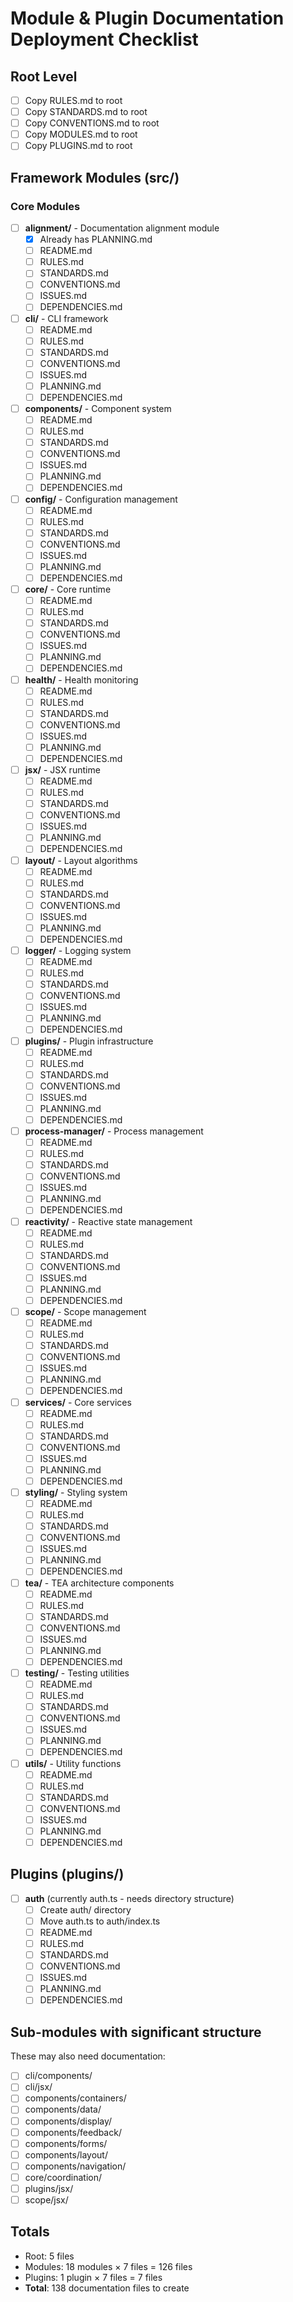 # Module & Plugin Documentation Deployment Checklist

## Root Level
- [ ] Copy RULES.md to root
- [ ] Copy STANDARDS.md to root
- [ ] Copy CONVENTIONS.md to root
- [ ] Copy MODULES.md to root
- [ ] Copy PLUGINS.md to root

## Framework Modules (src/)

### Core Modules
- [ ] **alignment/** - Documentation alignment module
  - [x] Already has PLANNING.md
  - [ ] README.md
  - [ ] RULES.md
  - [ ] STANDARDS.md
  - [ ] CONVENTIONS.md
  - [ ] ISSUES.md
  - [ ] DEPENDENCIES.md

- [ ] **cli/** - CLI framework
  - [ ] README.md
  - [ ] RULES.md
  - [ ] STANDARDS.md
  - [ ] CONVENTIONS.md
  - [ ] ISSUES.md
  - [ ] PLANNING.md
  - [ ] DEPENDENCIES.md

- [ ] **components/** - Component system
  - [ ] README.md
  - [ ] RULES.md
  - [ ] STANDARDS.md
  - [ ] CONVENTIONS.md
  - [ ] ISSUES.md
  - [ ] PLANNING.md
  - [ ] DEPENDENCIES.md

- [ ] **config/** - Configuration management
  - [ ] README.md
  - [ ] RULES.md
  - [ ] STANDARDS.md
  - [ ] CONVENTIONS.md
  - [ ] ISSUES.md
  - [ ] PLANNING.md
  - [ ] DEPENDENCIES.md

- [ ] **core/** - Core runtime
  - [ ] README.md
  - [ ] RULES.md
  - [ ] STANDARDS.md
  - [ ] CONVENTIONS.md
  - [ ] ISSUES.md
  - [ ] PLANNING.md
  - [ ] DEPENDENCIES.md

- [ ] **health/** - Health monitoring
  - [ ] README.md
  - [ ] RULES.md
  - [ ] STANDARDS.md
  - [ ] CONVENTIONS.md
  - [ ] ISSUES.md
  - [ ] PLANNING.md
  - [ ] DEPENDENCIES.md

- [ ] **jsx/** - JSX runtime
  - [ ] README.md
  - [ ] RULES.md
  - [ ] STANDARDS.md
  - [ ] CONVENTIONS.md
  - [ ] ISSUES.md
  - [ ] PLANNING.md
  - [ ] DEPENDENCIES.md

- [ ] **layout/** - Layout algorithms
  - [ ] README.md
  - [ ] RULES.md
  - [ ] STANDARDS.md
  - [ ] CONVENTIONS.md
  - [ ] ISSUES.md
  - [ ] PLANNING.md
  - [ ] DEPENDENCIES.md

- [ ] **logger/** - Logging system
  - [ ] README.md
  - [ ] RULES.md
  - [ ] STANDARDS.md
  - [ ] CONVENTIONS.md
  - [ ] ISSUES.md
  - [ ] PLANNING.md
  - [ ] DEPENDENCIES.md

- [ ] **plugins/** - Plugin infrastructure
  - [ ] README.md
  - [ ] RULES.md
  - [ ] STANDARDS.md
  - [ ] CONVENTIONS.md
  - [ ] ISSUES.md
  - [ ] PLANNING.md
  - [ ] DEPENDENCIES.md

- [ ] **process-manager/** - Process management
  - [ ] README.md
  - [ ] RULES.md
  - [ ] STANDARDS.md
  - [ ] CONVENTIONS.md
  - [ ] ISSUES.md
  - [ ] PLANNING.md
  - [ ] DEPENDENCIES.md

- [ ] **reactivity/** - Reactive state management
  - [ ] README.md
  - [ ] RULES.md
  - [ ] STANDARDS.md
  - [ ] CONVENTIONS.md
  - [ ] ISSUES.md
  - [ ] PLANNING.md
  - [ ] DEPENDENCIES.md

- [ ] **scope/** - Scope management
  - [ ] README.md
  - [ ] RULES.md
  - [ ] STANDARDS.md
  - [ ] CONVENTIONS.md
  - [ ] ISSUES.md
  - [ ] PLANNING.md
  - [ ] DEPENDENCIES.md

- [ ] **services/** - Core services
  - [ ] README.md
  - [ ] RULES.md
  - [ ] STANDARDS.md
  - [ ] CONVENTIONS.md
  - [ ] ISSUES.md
  - [ ] PLANNING.md
  - [ ] DEPENDENCIES.md

- [ ] **styling/** - Styling system
  - [ ] README.md
  - [ ] RULES.md
  - [ ] STANDARDS.md
  - [ ] CONVENTIONS.md
  - [ ] ISSUES.md
  - [ ] PLANNING.md
  - [ ] DEPENDENCIES.md

- [ ] **tea/** - TEA architecture components
  - [ ] README.md
  - [ ] RULES.md
  - [ ] STANDARDS.md
  - [ ] CONVENTIONS.md
  - [ ] ISSUES.md
  - [ ] PLANNING.md
  - [ ] DEPENDENCIES.md

- [ ] **testing/** - Testing utilities
  - [ ] README.md
  - [ ] RULES.md
  - [ ] STANDARDS.md
  - [ ] CONVENTIONS.md
  - [ ] ISSUES.md
  - [ ] PLANNING.md
  - [ ] DEPENDENCIES.md

- [ ] **utils/** - Utility functions
  - [ ] README.md
  - [ ] RULES.md
  - [ ] STANDARDS.md
  - [ ] CONVENTIONS.md
  - [ ] ISSUES.md
  - [ ] PLANNING.md
  - [ ] DEPENDENCIES.md

## Plugins (plugins/)

- [ ] **auth** (currently auth.ts - needs directory structure)
  - [ ] Create auth/ directory
  - [ ] Move auth.ts to auth/index.ts
  - [ ] README.md
  - [ ] RULES.md
  - [ ] STANDARDS.md
  - [ ] CONVENTIONS.md
  - [ ] ISSUES.md
  - [ ] PLANNING.md
  - [ ] DEPENDENCIES.md

## Sub-modules with significant structure

These may also need documentation:
- [ ] cli/components/
- [ ] cli/jsx/
- [ ] components/containers/
- [ ] components/data/
- [ ] components/display/
- [ ] components/feedback/
- [ ] components/forms/
- [ ] components/layout/
- [ ] components/navigation/
- [ ] core/coordination/
- [ ] plugins/jsx/
- [ ] scope/jsx/

## Totals
- Root: 5 files
- Modules: 18 modules × 7 files = 126 files
- Plugins: 1 plugin × 7 files = 7 files
- **Total**: 138 documentation files to create